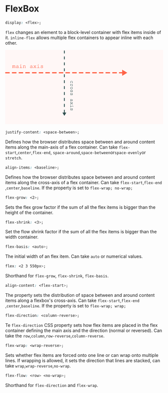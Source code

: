 # FlexBox

```css
display: <flex>;
```

`flex` changes an element to a block-level container with flex items inside of it. `inline-flex` allows multiple flex containers to appear inline with each other.

![Axis in FlexBox](../../.gitbook/assets/axes.png)

```css
justify-content: <space-between>;
```

Defines how the browser distributes space between and around content items along the main-axis of a flex container. Can take `flex-start`,`center`,`flex-end`, `space-around`,`space-between`or`space-evenly`or `stretch`.



```css
align-items: <baseline>;
```

Defines how the browser distributes space between and around content items along the cross-axis of a flex container. Can take `flex-start`,`flex-end` ,`center`,`baseline`. If the property is set to `flex-wrap; no-wrap;`



```css
flex-grow: <2>;
```

Sets the flex grow factor if the sum of all the flex items is bigger than the height of the container.



```css
flex-shrink: <3>;
```

Set the flow shrink factor if the sum of all the flex items is bigger than the width container.



```css
flex-basis: <auto>;
```

The initial width of an flex item. Can take `auto` or numerical values.



```css
flex: <2 3 550px>;
```

Shorthand for `flex-grow`, `flex-shrink`, `flex-basis`.



```css
align-content: <flex-start>;
```

The property sets the distribution of space between and around content items along a flexbox's cross-axis. Can take `flex-start`,`flex-end` ,`center`,`baseline`. If the property is set to `flex-wrap; wrap;`



```css
flex-direction: <column-reverse>;
```

Te `flex-direction` CSS property sets how flex items are placed in the flex container defining the main axis and the direction \(normal or reversed\). Can take the `row`,`column`,`row-reverse`,`column-reverse`.



```css
flex-wrap: <wrap-reverse>;
```

Sets whether flex items are forced onto one line or can wrap onto multiple lines. If wrapping is allowed, it sets the direction that lines are stacked, can take `wrap`,`wrap-reverse`,`no-wrap`.



```css
flex-flow: <row> <no-wrap>;
```

Shorthand for `flex-direction` and `flex-wrap`.

